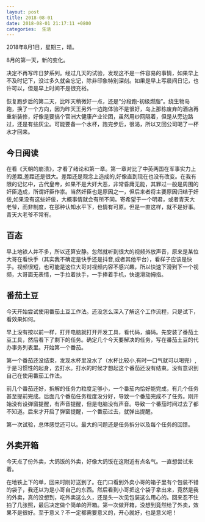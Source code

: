 ```yaml
---
layout: post
title: 2018-08-01
date: 2018-08-01 21:17:11 +0800
categories:  生活
---
```


2018年8月1日，星期三，晴。

8月的第一天，新的变化。

决定不再写昨日梦系列。经过几天的试验，发现这不是一件容易的事情，如果早上不及时记下，没过多久就会忘记，除非印象特别深刻。如果是早上写晨间日记，也许可以，但是早上时间不是很充裕。

恢复跑步后的第二天，比昨天稍微好一点，还是“分段跑-初级燃脂”。绕生物岛跑，换了一个方向，因为昨天王另外一边跑体验不是很好，岛上那栋废弃的酒店再重新装修，好像是要搞个官洲大健康产业论团，虽然用纱网隔着，但是从旁边路过，还是有些灰尘。可能要备一个水杯，跑完步后，很渴，所以又回公司喝了一杯水才回来。

## 今日阅读
在看《天朝的崩溃》，才看了绪论和第一章。第一章对比了中英两国在军事实力上的差距,差距还是很大。差距还是观念上造成的,好像直到现在也没有改变。在我有限的记忆中，古代皇帝，如果不是大奸大恶，非常昏庸无能，其罪过一般是周围的奸臣造成，所谓奸臣作祟。当然奸臣也是原因之一，但后来者将主要原因归结于奸佞,如果没有这些奸佞，大概事情就会有所不同。寄希望于一个明君，或者青天大老爷，而非制度，在那种认知水平下，也情有可原。但是一直这样，就不是好事。青天大老爷不常有。

## 百态
早上地铁人并不多，所以还算安静。忽然就听到很大的视频外放声音，原来是某位大哥在看快手（其实我不确定是快手还是抖音,或者其他平台），看样子应该是快手。视频很短，也可能是这位大哥对视频内容不感兴趣，所以快速下滑到下一个视频，大哥面无表情，一手拉着扶手，一手捧着手机，快速滑动拇指。

## 番茄土豆
今天开始尝试使用番茄土豆工作法。还没怎么深入了解这个工作流程，只是试下，看效果如何。

早上没有按以前一样，打开电脑就打开开发工具，看代码，编码。先安装了番茄土豆工具，然后看下了剩下的任务。确定几个今天要解决的任务，写在番茄土豆的代办事务列表里。开始第一个番茄。

第一个番茄还没结束，发现水杯里没水了（水杯比较小,有时一口气就可以喝完）,于是习惯性的起身，去打水。打水的时候才想起这个番茄还没有结束。没有意识到自己在使用番茄工作法。

前几个番茄还好，拆解的任务力粒度足够小，一个番茄内恰好能完成，有几个任务甚至提前完成。后面几个番茄任务粒度没分好，导致一个番茄完成不了任务。刚开始没有设弹窗提醒，有声音提醒，但是电脑没有声音。导致一个番茄时间过去了都不知道。后来才开启了弹窗提醒，一个番茄过去，就弹出提醒。

第一次试验，总体感觉还可以。最大的问题还是任务拆分以及每个任务的回馈。

## 外卖开箱
今天点了份外卖，大鸽饭的外卖，好像大鸽饭在这附近有点名气。一直想尝试来着。

在地铁上下的单，回来时刚好送到了。在门口看到外卖小哥的箱子里有个包装不错的袋子，我还以为是小哥自己的东西。然后看到小哥把这个袋子拿出来，竟然是我的外卖，真的没想到，吃外卖这么久，还是头一次见包装这么用心的。回来忍不住拍了几张照，最后决定做个简单的开箱。第一次做开箱，没想到竟然给了外卖，效果不是很好。至于意义？不一定都需要意义的，开心就好，也是意义吧！

